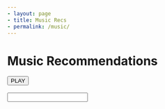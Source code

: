 ```yaml
---
- layout: page
- title: Music Recs
- permalink: /music/
---
```

# Music Recommendations

<html>
    <button id="music" onclick="testClick()">PLAY</button>
    <br><br>
    <input type="text" id="musicbox" name="musicbox">
</html>

<script>
    function testClick()
    {
        var songs = Array("Song1", "Song2", "Song3", "Song4", "Song5")
        var item = Math.floor(Math.random()*songs.length)
    }
    document.getElementById("musicbox").value = songs[item];

</script>
